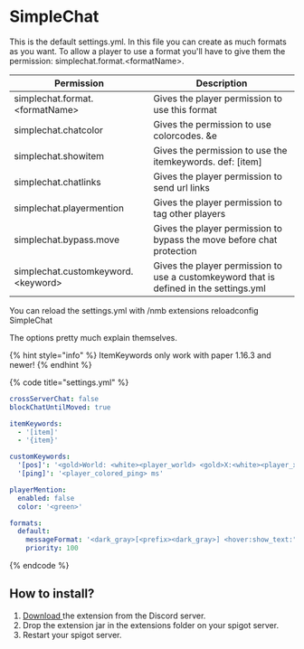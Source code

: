 # SimpleChat

This is the default settings.yml. In this file you can create as much formats as you want. To allow a player to use a format you'll have to give them the permission: simplechat.format.\<formatName>.

| Permission                          | Description                                                                            |
| ----------------------------------- | -------------------------------------------------------------------------------------- |
| simplechat.format.\<formatName>     | Gives the player permission to use this format                                         |
| simplechat.chatcolor                | Gives the permission to use colorcodes. \&e                                            |
| simplechat.showitem                 | Gives the permission to use the itemkeywords. def: \[item]                             |
| simplechat.chatlinks                | Gives the player permission to send url links                                          |
| simplechat.playermention            | Gives the player permission to tag other players                                       |
| simplechat.bypass.move              | Gives the player permission to bypass the move before chat protection                  |
| simplechat.customkeyword.\<keyword> | Gives the player permission to use a customkeyword that is defined in the settings.yml |

You can reload the settings.yml with /nmb extensions reloadconfig SimpleChat

The options pretty much explain themselves.

{% hint style="info" %}
ItemKeywords only work with paper 1.16.3 and newer!
{% endhint %}

{% code title="settings.yml" %}
```yaml
crossServerChat: false
blockChatUntilMoved: true

itemKeywords:
  - '[item]'
  - '{item}'

customKeywords:
  '[pos]': '<gold>World: <white><player_world> <gold>X:<white><player_x> <gold>Y:<white><player_y> <gold>Z:<white><player_z>'
  '[ping]': '<player_colored_ping> ms'

playerMention:
  enabled: false
  color: '<green>'

formats:
  default:
    messageFormat: '<dark_gray>[<prefix><dark_gray>] <hover:show_text:"<red><yellow>Example tooltip"><yellow><username></hover> <dark_gray>» <gray><message>'
    priority: 100
```
{% endcode %}

## How to install?

1. [Download ](https://discordapp.com/channels/222070253172031500/564936267037540353/790638738828558356)the extension from the Discord server.
2. Drop the extension jar in the extensions folder on your spigot server.
3. Restart your spigot server.

